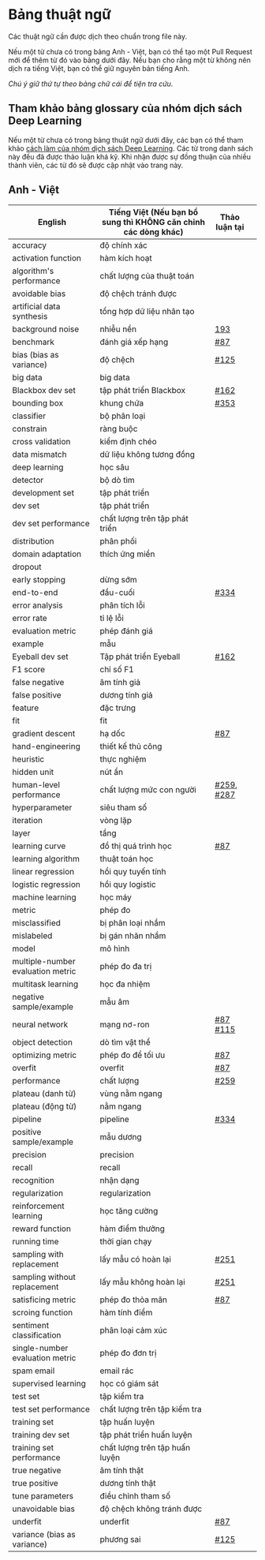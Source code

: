# Bảng thuật ngữ

Các thuật ngữ cần được dịch theo chuẩn trong file này.

Nếu một từ chưa có trong bảng Anh - Việt, bạn có thể tạo một Pull Request mới để thêm từ đó vào bảng dưới đây.
Nếu bạn cho rằng một từ không nên dịch ra tiếng Việt, bạn có thể giữ nguyên bản tiếng Anh.

*Chú ý giữ thứ tự theo bảng chữ cái để tiện tra cứu.*

## Tham khảo bảng glossary của nhóm dịch sách Deep Learning

Nếu một từ chưa có trong bảng thuật ngữ dưới đây, các bạn có thể tham khảo [cách làm của nhóm dịch sách Deep Learning](https://docs.google.com/spreadsheets/d/1Hcd4AqR7Xzd08Ws0gwhZ-LX6XNzJKgCDy0VcFc3D66c/edit#gid=0). Các từ trong danh sách này đều đã được thảo luận khá kỹ. Khi nhận được sự đồng thuận của nhiều thành viên, các từ đó sẽ được cập nhật vào trang này.

## Anh - Việt


| English                           | Tiếng Việt (Nếu bạn bổ sung thì KHÔNG căn chỉnh các dòng khác) | Thảo luận tại                                                |   |
|-----------------------------------|----------------------------------------------------------------|--------------------------------------------------------------|---|
| accuracy                          | độ chính xác                                                   |                                                              |   |
| activation function               | hàm kích hoạt                                                  |                                                              |   |
| algorithm's performance           | chất lượng của thuật toán                                      |                                                              |   |
| avoidable bias                    | độ chệch tránh được                                            |                                                              |   |
| artificial data synthesis         | tổng hợp dữ liệu nhân tạo                                      |                                                              |   |
| background noise                  | nhiễu nền                                                      | [193](http://bit.ly/31ObyKI)                                 |   |
| benchmark                         | đánh giá xếp hạng                                              | [#87](http://bit.ly/2BvfPYA)                                 |   |
| bias (bias as variance)           | độ chệch                                                       | [#125](http://bit.ly/32HJI3S)                                |   |
| big data                          | big data                                                       |                                                              |   |
| Blackbox dev set                  | tập phát triển Blackbox                                        | [#162](http://bit.ly/2MVHcl7)                                |   |
| bounding box                      | khung chứa                                                     | [#353](http://bit.ly/2sbhDVj)                                |   |
| classifier                        | bộ phân loại                                                   |                                                              |   |
| constrain                         | ràng buộc                                                      |                                                              |   |
| cross validation                  | kiểm định chéo                                                 |                                                              |   |
| data mismatch                     | dữ liệu không tương đồng                                       |                                                              |   |
| deep learning                     | học sâu                                                        |                                                              |   |
| detector                          | bộ dò tìm                                                      |                                                              |   |
| development set                   | tập phát triển                                                 |                                                              |   |
| dev set                           | tập phát triển                                                 |                                                              |   |
| dev set performance               | chất lượng trên tập phát triển                                 |                                                              |   |
| distribution                      | phân phối                                                      |                                                              |   |
| domain adaptation                 | thích ứng miền                                                 |                                                              |   |
| dropout                           |                                                                |                                                              |   |
| early stopping                    | dừng sớm                                                       |                                                              |   |
| end-to-end                        | đầu-cuối                                                       | [#334](http://bit.ly/2OyYuEf)                                |   |
| error analysis                    | phân tích lỗi                                                  |                                                              |   |
| error rate                        | tỉ lệ lỗi                                                      |                                                              |   |
| evaluation metric                 | phép đánh giá                                                  |                                                              |   |
| example                           | mẫu                                                            |                                                              |   |
| Eyeball dev set                   | Tập phát triển Eyeball                                         | [#162](http://bit.ly/2MVHcl7)                                |   |
| F1 score                          | chỉ số F1                                                      |                                                              |   |
| false negative                    | âm tính giả                                                    |                                                              |   |
| false positive                    | dương tính giả                                                 |                                                              |   |
| feature                           | đặc trưng                                                      |                                                              |   |
| fit                               | fit                                                            |                                                              |   |
| gradient descent                  | hạ dốc                                                         | [#87](http://bit.ly/2BvfPYA)                                 |   |
| hand-engineering                  | thiết kế thủ công                                              |                                                              |   |
| heuristic                         | thực nghiệm                                                    |                                                              |   |
| hidden unit                       | nút ẩn                                                         |                                                              |   |
| human-level performance           | chất lượng mức con người                                       | [#259](http://bit.ly/36IzQcB), [#287](http://bit.ly/33CJfjX) |   |
| hyperparameter                    | siêu tham số                                                   |                                                              |   |
| iteration                         | vòng lặp                                                       |                                                              |   |
| layer                             | tầng                                                           |                                                              |   |
| learning curve                    | đồ thị quá trình học                                           | [#87](http://bit.ly/2BvfPYA)                                 |   |
| learning algorithm                | thuật toán học                                                 |                                                              |   |
| linear regression                 | hồi quy tuyến tính                                             |                                                              |   |
| logistic regression               | hồi quy logistic                                               |                                                              |   |
| machine learning                  | học máy                                                        |                                                              |   |
| metric                            | phép đo                                                        |                                                              |   |
| misclassified                     | bị phân loại nhầm                                              |                                                              |   |
| mislabeled                        | bị gán nhãn nhầm                                               |                                                              |   |
| model                             | mô hình                                                        |                                                              |   |
| multiple-number evaluation metric | phép đo đa trị                                                 |                                                              |   |
| multitask learning                | học đa nhiệm                                                   |                                                              |   |
| negative sample/example           | mẫu âm                                                         |                                                              |   |
| neural network                    | mạng nơ-ron                                                    | [#87](http://bit.ly/2BvfPYA) [#115](http://bit.ly/2MAkizG)   |   |
| object detection                  | dò tìm vật thể                                                 |                                                              |   |
| optimizing metric                 | phép đo để tối ưu                                              | [#87](http://bit.ly/2BvfPYA)                                 |   |
| overfit                           | overfit                                                        | [#87](http://bit.ly/2BvfPYA)                                 |   |
| performance                       | chất lượng                                                     | [#259](http://bit.ly/36IzQcB)                                |   |
| plateau (danh từ)                 | vùng nằm ngang                                                 |                                                              |   |
| plateau (động từ)                 | nằm ngang                                                      |                                                              |   |
| pipeline                          | pipeline                                                       | [#334](http://bit.ly/2OyYuEf)                                |   |
| positive sample/example           | mẫu dương                                                      |                                                              |   |
| precision                         | precision                                                      |                                                              |   |
| recall                            | recall                                                         |                                                              |   |
| recognition                       | nhận dạng                                                      |                                                              |   |
| regularization                    | regularization                                                 |                                                              |   |
| reinforcement learning            | học tăng cường                                                 |                                                              |   |
| reward function                   | hàm điểm thưởng                                                |                                                              |   |
| running time                      | thời gian chạy                                                 |                                                              |   |
| sampling with replacement         | lấy mẫu có hoàn lại                                            | [#251](http://bit.ly/34wQuKr)                                |   |
| sampling without replacement      | lấy mẫu không hoàn lại                                         | [#251](http://bit.ly/34wQuKr)                                |   |
| satisficing metric                | phép đo thỏa mãn                                               | [#87](http://bit.ly/2BvfPYA)                                 |   |
| scroing function                  | hàm tính điểm                                                  |                                                              |   |
| sentiment classification          | phân loại cảm xúc                                              |                                                              |   |
| single-number evaluation metric   | phép đo đơn trị                                                |                                                              |   |
| spam email                        | email rác                                                      |                                                              |   |
| supervised learning               | học có giám sát                                                |                                                              |   |
| test set                          | tập kiểm tra                                                   |                                                              |   |
| test set performance              | chất lượng trên tập kiểm tra                                   |                                                              |   |
| training set                      | tập huấn luyện                                                 |                                                              |   |
| training dev set                  | tập phát triển huấn luyện                                      |                                                              |   |
| training set performance          | chất lượng trên tập huấn luyện                                 |                                                              |   |
| true negative                     | âm tính thật                                                   |                                                              |   |
| true positive                     | dương tính thật                                                |                                                              |   |
| tune parameters                   | điều chỉnh tham số                                             |                                                              |   |
| unavoidable bias                  | độ chệch không tránh được                                      |                                                              |   |
| underfit                          | underfit                                                       | [#87](http://bit.ly/2BvfPYA)                                 |   |
| variance (bias as variance)       | phương sai                                                     | [#125](http://bit.ly/32HJI3S)                                |   |
